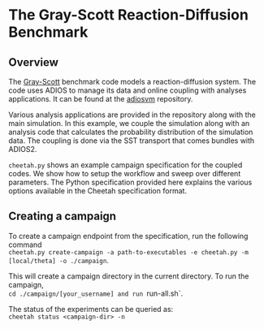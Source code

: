 # The Gray-Scott Reaction-Diffusion Benchmark

## Overview
The [Gray-Scott](https://groups.csail.mit.edu/mac/projects/amorphous/GrayScott/) benchmark code models a reaction-diffusion system. The code uses ADIOS to manage its data and online coupling with analyses applications. It can be found at the [adiosvm](https://github.com/pnorbert/adiosvm/tree/master/Tutorial/gray-scott) repository.

Various analysis applications are provided in the repository along with the main simulation.
In this example, we couple the simulation along with an analysis code that calculates the probability distribution of the simulation data.
The coupling is done via the SST transport that comes bundles with ADIOS2.

`cheetah.py` shows an example campaign specification for the coupled codes.
We show how to setup the workflow and sweep over different parameters.
The Python specification provided here explains the various options available in the Cheetah specification format.

## Creating a campaign
To create a campaign endpoint from the specification, run the following command  
`cheetah.py create-campaign -a path-to-executables -e cheetah.py -m [local/theta] -o ./campaign`.

This will create a campaign directory in the current directory.
To run the campaign,  
`cd ./campaign/[your_username] and run `run-all.sh`.

The status of the experiments can be queried as:  
`cheetah status <campaign-dir> -n`
